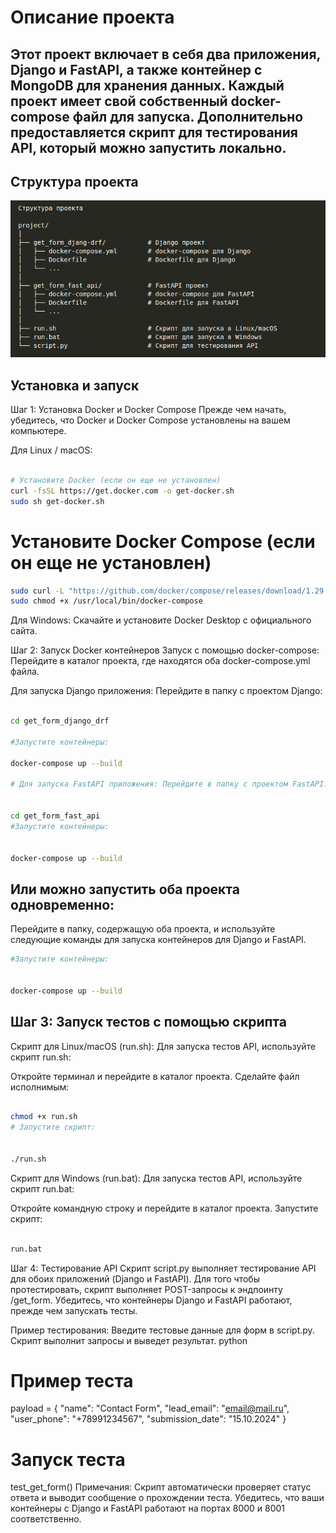 
# Описание проекта
## Этот проект включает в себя два приложения, Django и FastAPI, а также контейнер с MongoDB для хранения данных. Каждый проект имеет свой собственный docker-compose файл для запуска. Дополнительно предоставляется скрипт для тестирования API, который можно запустить  локально.

## Структура проекта

![Sxema](project_folders.png)

## Установка и запуск
Шаг 1: Установка Docker и Docker Compose
Прежде чем начать, убедитесь, что Docker и Docker Compose установлены на вашем компьютере.

Для Linux / macOS:
``` bash

# Установите Docker (если он еще не установлен)
curl -fsSL https://get.docker.com -o get-docker.sh
sudo sh get-docker.sh
```

# Установите Docker Compose (если он еще не установлен)
``` bash 
sudo curl -L "https://github.com/docker/compose/releases/download/1.29.2/docker-compose-$(uname -s)-$(uname -m)" -o /usr/local/bin/docker-compose
sudo chmod +x /usr/local/bin/docker-compose
```
Для Windows:
Скачайте и установите Docker Desktop с официального сайта.

Шаг 2: Запуск Docker контейнеров
Запуск с помощью docker-compose:
Перейдите в каталог проекта, где находятся оба docker-compose.yml файла.

Для запуска Django приложения: Перейдите в папку с проектом Django:

``` bash

cd get_form_django_drf

#Запустите контейнеры:

docker-compose up --build

# Для запуска FastAPI приложения: Перейдите в папку с проектом FastAPI:


cd get_form_fast_api
#Запустите контейнеры:


docker-compose up --build

```

## Или можно запустить оба проекта одновременно:
Перейдите в папку, содержащую оба проекта, и используйте следующие команды для запуска контейнеров для Django и FastAPI.

``` bash 
#Запустите контейнеры:


docker-compose up --build

```


## Шаг 3: Запуск тестов с помощью скрипта
Скрипт для Linux/macOS (run.sh):
Для запуска тестов API, используйте скрипт run.sh:

Откройте терминал и перейдите в каталог проекта.
Сделайте файл исполнимым:
``` bash

chmod +x run.sh
# Запустите скрипт:


./run.sh

```

Скрипт для Windows (run.bat):
Для запуска тестов API, используйте скрипт run.bat:

Откройте командную строку и перейдите в каталог проекта.
Запустите скрипт:
``` bash

run.bat

```

Шаг 4: Тестирование API
Скрипт script.py выполняет тестирование API для обоих приложений (Django и FastAPI). Для того чтобы протестировать, скрипт выполняет POST-запросы к эндпоинту /get_form. Убедитесь, что контейнеры Django и FastAPI работают, прежде чем запускать тесты.

Пример тестирования:
Введите тестовые данные для форм в script.py.
Скрипт выполнит запросы и выведет результат.
python

# Пример теста
payload = {
    "name": "Contact Form",
    "lead_email": "email@mail.ru",
    "user_phone": "+78991234567",
    "submission_date": "15.10.2024"
}

# Запуск теста
test_get_form()
Примечания:
Скрипт автоматически проверяет статус ответа и выводит сообщение о прохождении теста.
Убедитесь, что ваши контейнеры с Django и FastAPI работают на портах 8000 и 8001 соответственно.